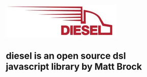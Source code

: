 ![alt text](diesel-logo.jpg "Diesel")

diesel is an open source dsl javascript library by Matt Brock
========
